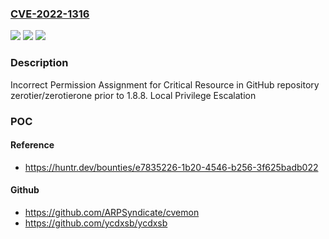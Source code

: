 ### [CVE-2022-1316](https://cve.mitre.org/cgi-bin/cvename.cgi?name=CVE-2022-1316)
![](https://img.shields.io/static/v1?label=Product&message=zerotier%2Fzerotierone&color=blue)
![](https://img.shields.io/static/v1?label=Version&message=unspecified%20&color=brightgreen)
![](https://img.shields.io/static/v1?label=Vulnerability&message=CWE-732%20Improper%20Access%20Control&color=brightgreen)

### Description

Incorrect Permission Assignment for Critical Resource in GitHub repository zerotier/zerotierone prior to 1.8.8. Local Privilege Escalation

### POC

#### Reference
- https://huntr.dev/bounties/e7835226-1b20-4546-b256-3f625badb022

#### Github
- https://github.com/ARPSyndicate/cvemon
- https://github.com/ycdxsb/ycdxsb

